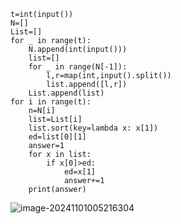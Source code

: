 ```
t=int(input())
N=[]
List=[]
for _ in range(t):
    N.append(int(input()))
    list=[]
    for _ in range(N[-1]):
        l,r=map(int,input().split())
        list.append([l,r])
    List.append(list)
for i in range(t):
    n=N[i]
    list=List[i]
    list.sort(key=lambda x: x[1])
    ed=list[0][1]
    answer=1
    for x in list:
        if x[0]>ed:
            ed=x[1]
            answer+=1
    print(answer)
```

![image-20241101005216304](C:\Users\huawei\AppData\Roaming\Typora\typora-user-images\image-20241101005216304.png)